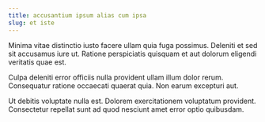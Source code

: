 ```yaml
---
title: accusantium ipsum alias cum ipsa
slug: et iste
---
```


Minima vitae distinctio iusto facere ullam quia fuga possimus. Deleniti et sed sit accusamus iure ut. Ratione perspiciatis quisquam et aut dolorum eligendi veritatis quae est.

Culpa deleniti error officiis nulla provident ullam illum dolor rerum. Consequatur ratione occaecati quaerat quia. Non earum excepturi aut.

Ut debitis voluptate nulla est. Dolorem exercitationem voluptatum provident. Consectetur repellat sunt ad quod nesciunt amet error optio quibusdam.
